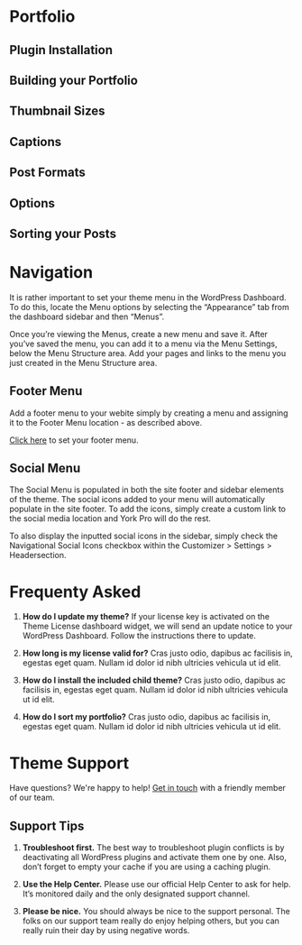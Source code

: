 



# Portfolio

## Plugin Installation

## Building your Portfolio

## Thumbnail Sizes

## Captions

## Post Formats

## Options

## Sorting your Posts



# Navigation
It is rather important to set your theme menu in the WordPress Dashboard. To do this, locate the Menu options by selecting the “Appearance” tab from the dashboard sidebar and then “Menus”.

Once you’re viewing the Menus, create a new menu and save it. After you’ve saved the menu, you can add it to a menu via the Menu Settings, below the Menu Structure area. Add your pages and links to the menu you just created in the Menu Structure area.

## Footer Menu
Add a footer menu to your webite simply by creating a menu and assigning it to the Footer Menu location - as described above.

[Click here][1] to set your footer menu. 

## Social Menu
The Social Menu is populated in both the site footer and sidebar elements of the theme. The social icons added to your menu will automatically populate in the site footer. To add the icons, simply create a custom link to the social media location and York Pro will do the rest.

To also display the inputted social icons in the sidebar, simply check the Navigational Social Icons checkbox within the Customizer \> Settings \> Headersection.



# Frequenty Asked

1. **How do I update my theme?** If your license key is activated on the Theme License dashboard widget, we will send an update notice to your WordPress Dashboard. Follow the instructions there to update.

2. **How long is my license valid for?** Cras justo odio, dapibus ac facilisis in, egestas eget quam. Nullam id dolor id nibh ultricies vehicula ut id elit.

3. **How do I install the included child theme?** Cras justo odio, dapibus ac facilisis in, egestas eget quam. Nullam id dolor id nibh ultricies vehicula ut id elit.

3. **How do I sort my portfolio?** Cras justo odio, dapibus ac facilisis in, egestas eget quam. Nullam id dolor id nibh ultricies vehicula ut id elit.



# Theme Support
Have questions? We're happy to help! [Get in touch][2] with a friendly member of our team. 



## Support Tips

1. **Troubleshoot first.** The best way to troubleshoot plugin conflicts is by deactivating all WordPress plugins and activate them one by one. Also, don’t forget to empty your cache if you are using a caching plugin.

2. **Use the Help Center.** Please use our official Help Center to ask for help. It’s monitored daily and the only designated support channel.

3. **Please be nice.** You should always be nice to the support personal. The folks on our support team really do enjoy helping others, but you can really ruin their day by using negative words.


[1]:	/wp-admin/nav-menus.php
[2]:	https://themebeans.com/support